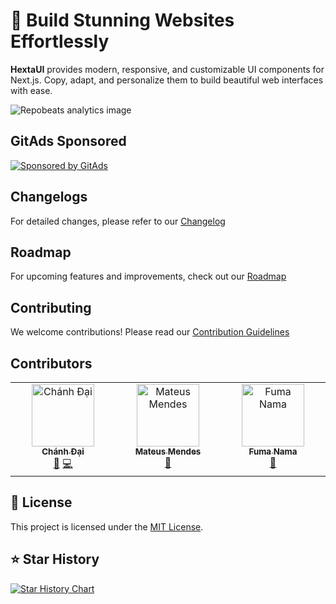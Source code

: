 # 🌟 Build Stunning Websites Effortlessly

**HextaUI** provides modern, responsive, and customizable UI components for Next.js. Copy, adapt, and personalize them to build beautiful web interfaces with ease.

![Repobeats analytics image](https://repobeats.axiom.co/api/embed/5cd513309dd1bc807edd35a7da0044e27506ed5e.svg)

## GitAds Sponsored

[![Sponsored by GitAds](https://gitads.dev/v1/ad-serve?source=preetsuthar17/hextaui@github)](https://gitads.dev/v1/ad-track?source=preetsuthar17/hextaui@github)

## Changelogs

For detailed changes, please refer to our [Changelog](https://github.com/preetsuthar17/HextaUI/blob/master/CHANGELOG.md)

## Roadmap

For upcoming features and improvements, check out our [Roadmap](https://github.com/preetsuthar17/HextaUI/blob/master/ROADMAP.md)

## Contributing

We welcome contributions! Please read our [Contribution Guidelines](https://github.com/preetsuthar17/HextaUI/blob/master/CONTRIBUTION.MD)

## Contributors

<!-- ALL-CONTRIBUTORS-LIST:START - Do not remove or modify this section -->
<!-- prettier-ignore-start -->
<!-- markdownlint-disable -->
<table>
  <tbody>
    <tr>
      <td align="center" valign="top" width="14.28%"><a href="http://chanhdai.com"><img src="https://avatars.githubusercontent.com/u/10192821?v=4?s=100" width="100px;" alt="Chánh Đại"/><br /><sub><b>Chánh Đại</b></sub></a><br /><a href="https://github.com/preetsuthar17/HextaUI/issues?q=author%3Ancdai" title="Bug reports">🐛</a> <a href="https://github.com/preetsuthar17/HextaUI/commits?author=ncdai" title="Code">💻</a></td>
      <td align="center" valign="top" width="14.28%"><a href="https://www.mmendes.dev"><img src="https://avatars.githubusercontent.com/u/44484286?v=4?s=100" width="100px;" alt="Mateus Mendes "/><br /><sub><b>Mateus Mendes </b></sub></a><br /><a href="#design-m7ez1n" title="Design">🎨</a></td>
      <td align="center" valign="top" width="14.28%"><a href="https://fuma-nama.vercel.app"><img src="https://avatars.githubusercontent.com/u/76240755?v=4?s=100" width="100px;" alt="Fuma Nama"/><br /><sub><b>Fuma Nama</b></sub></a><br /><a href="#maintenance-fuma-nama" title="Maintenance">🚧</a></td>
    </tr>
  </tbody>
</table>

<!-- markdownlint-restore -->
<!-- prettier-ignore-end -->

<!-- ALL-CONTRIBUTORS-LIST:END -->
<!-- prettier-ignore-start -->
<!-- markdownlint-disable -->

<!-- markdownlint-restore -->
<!-- prettier-ignore-end -->

<!-- ALL-CONTRIBUTORS-LIST:END -->

## 📜 License

This project is licensed under the [MIT License](https://github.com/preetsuthar17/HextaUI/blob/master/LICENSE).

## ⭐ Star History

[![Star History Chart](https://api.star-history.com/svg?repos=preetsuthar17/HextaUI&type=Date)](https://star-history.com/#preetsuthar17/HextaUI&Date)

<!-- GitAds-Verify: 792PHUGPEJW7IBUPHP4KQV182HP3YZCB -->

